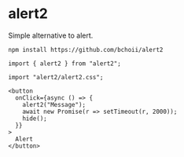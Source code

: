 # alert2

Simple alternative to alert.

    npm install https://github.com/bchoii/alert2

    import { alert2 } from "alert2";

    import "alert2/alert2.css";

    <button
      onClick={async () => {
        alert2("Message");
        await new Promise(r => setTimeout(r, 2000));
        hide();
      }}
    >
      Alert
    </button>
